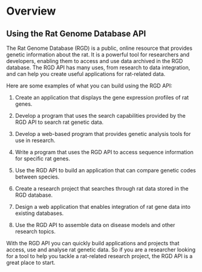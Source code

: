 # Overview

## Using the Rat Genome Database API

The Rat Genome Database (RGD) is a public, online resource that provides genetic information about the rat. It is a powerful tool for researchers and developers, enabling them to access and use data archived in the RGD database. The RGD API has many uses, from research to data integration, and can help you create useful applications for rat-related data.

Here are some examples of what you can build using the RGD API:

1. Create an application that displays the gene expression profiles of rat genes.

2. Develop a program that uses the search capabilities provided by the RGD API to search rat genetic data.

3. Develop a web-based program that provides genetic analysis tools for use in research.

4. Write a program that uses the RGD API to access sequence information for specific rat genes.

5. Use the RGD API to build an application that can compare genetic codes between species.

6. Create a research project that searches through rat data stored in the RGD database.

7. Design a web application that enables integration of rat gene data into existing databases.

8. Use the RGD API to assemble data on disease models and other research topics.

With the RGD API you can quickly build applications and projects that access, use and analyse rat genetic data. So if you are a researcher looking for a tool to help you tackle a rat-related research project, the RGD API is a great place to start.
